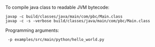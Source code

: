 To compile java class to readable JVM bytecode:
```
javap -c build/classes/java/main/com/pbc/Main.class
javap -c -s -verbose build/classes/java/main/com/pbc/Main.class
 ```
 
Programming arguments: 
```
 -p examples/src/main/python/hello_world.py
 ```